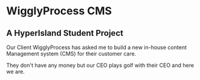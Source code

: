 # WigglyProcess CMS

## A HyperIsland Student Project

Our Client WigglyProcess has asked me to build a new in-house content Management system (CMS) for their customer care.

They don't have any money but our CEO plays golf with their CEO and here we are.
